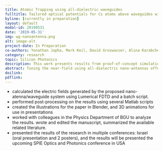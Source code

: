 ```yaml
---
title: Atomic Trapping using all-dielectric waveguides
fulltitle: Tailored optical potentials for Cs atoms above waveguides with focusing dielectric nano-antenna
byline: [currently in preparation]
layout: default
modal-id: 20190531
date: '2019-05-31'
img: wg-nanoantenna.png
alt: image-alt
project-date: In Preparation
co-authors: Yonathan Japha, Mark Keil, David Groswasser, Alina Karabchevsky
category: research
topic: Silicon Photonics
description: This work presents results from proof-of-concept simulation of an all-dielectric nano-antenna/waveguide system and its potential application for trapping cold atoms.
abstract: Tuning the near-field using all-dielectric nano-antennas offers a promising approach for trapping atoms, which could enable strong single-atom/photon coupling. We report the simulation results of an optical trapping concept, in which a silicon nano-antenna produces a trapping potential for atoms in a chip-scale configuration. Using counter-propagating incident fields, bichromatically detuned from the atomic cesium D-lines, we numerically investigate the dependence of the nano-antenna shape and geometry on the optical potential. We show that the near-field potential landscape can be tailored by tuning the evanescent field of the waveguide.
doilink:
pdflink:
---
```


* calculated the electric fields generated by the proposed nano-atenna/waveguide system using Lumerical FDTD and a batch script.
* performed post-processing on the results using several Matlab scripts
* created the illustrations for the paper in Blender, and 3D animations for use in presentations
* worked with colleagues in the Physics Department of BGU to analyze the results. wrote and edited the manuscript, summarized the available related literature.
* presented the results of the research in multiple conferences: Israel (oral presentation and 2 posters), and the results will be presented the upcoming SPIE Optics and Photonics conference in USA
